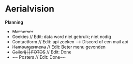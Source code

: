 # Aerialvision
**Planning**
- ~~Mailserver~~
- ~~Cookies~~ // Edit: data word niet gebruik; niet nodig
- Contactform // Edit: api zoeken --> Discord of een mail api
- ~~Hamburgermenu~~ // Edit: Beter menu gevonden
- ~~Gallerij || FOTOS~~ // Edit: Done
- ~~ Posters // Edit: Done~~
